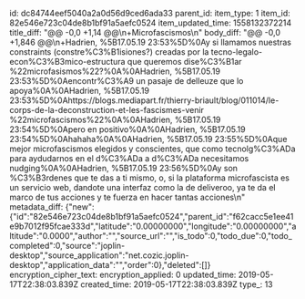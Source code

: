 id: dc84744eef5040a2a0d56d9ced6ada33
parent_id: 
item_type: 1
item_id: 82e546e723c04de8b1bf91a5aefc0524
item_updated_time: 1558132372214
title_diff: "@@ -0,0 +1,14 @@\n+Microfascismos\n"
body_diff: "@@ -0,0 +1,846 @@\n+Hadrien, %5B17.05.19 23:53%5D%0Ay si llamamos nuestras constraints (constre%C3%B1isiones?) creadas por la tecno-legalo-econ%C3%B3mico-estructura que queremos dise%C3%B1ar %22microfasismos%22?%0A%0AHadrien, %5B17.05.19 23:53%5D%0Aencontr%C3%A9 un pasaje de delleuze que lo apoya%0A%0AHadrien, %5B17.05.19 23:53%5D%0Ahttps://blogs.mediapart.fr/thierry-briault/blog/011014/le-corps-de-la-deconstruction-et-les-fascismes-venir %22microfascismos%22%0A%0AHadrien, %5B17.05.19 23:54%5D%0Apero en positivo%0A%0AHadrien, %5B17.05.19 23:54%5D%0Ahahaha%0A%0AHadrien, %5B17.05.19 23:55%5D%0Aque mejor microfascismos elegidos y conscientes, que como tecnolg%C3%ADa para aydudarnos en el d%C3%ADa a d%C3%ADa necesitamos nudging%0A%0AHadrien, %5B17.05.19 23:56%5D%0Ay son %C3%B3rdenes que te das a ti mismo, o, si la plataforma microfascista es un servicio web, dandote una interfaz como la de deliveroo, ya te da el marco de tus acciones y te fuerza en hacer tantas acciones\n"
metadata_diff: {"new":{"id":"82e546e723c04de8b1bf91a5aefc0524","parent_id":"f62cacc5e1ee41e9b7012f95fcae333d","latitude":"0.00000000","longitude":"0.00000000","altitude":"0.0000","author":"","source_url":"","is_todo":0,"todo_due":0,"todo_completed":0,"source":"joplin-desktop","source_application":"net.cozic.joplin-desktop","application_data":"","order":0},"deleted":[]}
encryption_cipher_text: 
encryption_applied: 0
updated_time: 2019-05-17T22:38:03.839Z
created_time: 2019-05-17T22:38:03.839Z
type_: 13